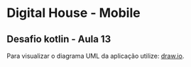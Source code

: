 # Digital House - Mobile 

## Desafio kotlin - Aula 13 

Para visualizar o diagrama UML da aplicação utilize: [draw.io](https://www.draw.io/).